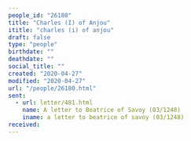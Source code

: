 ```yaml
---
people_id: "26180"
title: "Charles (I) of Anjou"
ititle: "charles (i) of anjou"
draft: false
type: "people"
birthdate: ""
deathdate: ""
social_title: ""
created: "2020-04-27"
modified: "2020-04-27"
url: "/people/26180.html"
sent:
  - url: letter/481.html
    name: A letter to Beatrice of Savoy (03/1248)
    iname: a letter to beatrice of savoy (03/1248)
received:
---
```

